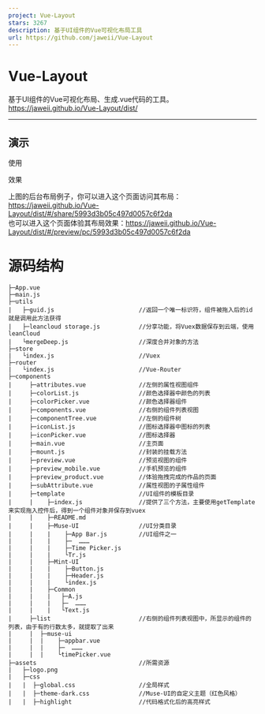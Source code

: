 ```yaml
---
project: Vue-Layout
stars: 3267
description: 基于UI组件的Vue可视化布局工具
url: https://github.com/jaweii/Vue-Layout
---
```


Vue-Layout
==========

基于UI组件的Vue可视化布局、生成.vue代码的工具。https://jaweii.github.io/Vue-Layout/dist/

* * *

演示
--

使用

效果

上图的后台布局例子，你可以进入这个页面访问其布局：https://jaweii.github.io/Vue-Layout/dist/#/share/5993d3b05c497d0057c6f2da  
也可以进入这个页面体验其布局效果：https://jaweii.github.io/Vue-Layout/dist/#/preview/pc/5993d3b05c497d0057c6f2da

源码结构
====

```
├─App.vue
├─main.js
├─utils
|   ├─guid.js                        //返回一个唯一标识符，组件被拖入后的id就是调用此方法获得
|   ├─leancloud storage.js           //分享功能，将Vuex数据保存到云端，使用leanCloud
|   └mergeDeep.js                    //深度合并对象的方法
├─store
|   └index.js                        //Vuex
├─router
|   └index.js                        //Vue-Router
├─components
|     ├─attributes.vue               //左侧的属性视图组件
|     ├─colorList.js                 //颜色选择器中颜色的列表
|     ├─colorPicker.vue              //颜色选择器组件
|     ├─components.vue               //右侧的组件列表视图
|     ├─componentTree.vue            //左侧的组件树
|     ├─iconList.js                  //图标选择器中图标的列表
|     ├─iconPicker.vue               //图标选择器
|     ├─main.vue                     //主页面
|     ├─mount.js                     //封装的挂载方法
|     ├─preview.vue                  //预览视图的组件
|     ├─preview_mobile.vue           //手机预览的组件
|     ├─preview_product.vue          //体验拖拽完成的作品的页面
|     ├─subAttribute.vue             //属性视图的子属性组件
|     ├─template                     //UI组件的模板目录
|     |    ├─index.js                //提供了三个方法，主要使用getTemplate来实现拖入控件后，得到一个组件对象并保存到vuex
|     |    ├─README.md
|     |    ├─Muse-UI                 //UI分类目录
|     |    |    ├─App Bar.js         //UI组件之一
|     |    |    ├─  ………
|     |    |    ├─Time Picker.js
|     |    |    └Tr.js
|     |    ├─Mint-UI
|     |    |    ├─Button.js
|     |    |    ├─Header.js
|     |    |    └index.js
|     |    ├─Common
|     |    |   ├─A.js
|     |    |   ├─  ………
|     |    |   └Text.js
|     ├─list                         //右侧的组件列表视图中，所显示的组件的列表，由于有的行数太多，就提取了出来
|     |  ├─muse-ui
|     |  |    ├─appbar.vue
|     |  |    ├─  ………
|     |  |    └timePicker.vue
├─assets                             //所需资源
|   ├─logo.png
|   ├─css
|   |  ├─global.css                  //全局样式
|   |  ├─theme-dark.css              //Muse-UI的自定义主题（红色风格）
|   |  ├─highlight                   //代码格式化后的高亮样式
```
